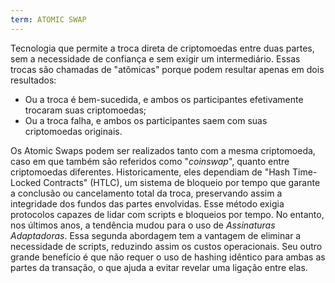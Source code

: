 ```yaml
---
term: ATOMIC SWAP
---
```


Tecnologia que permite a troca direta de criptomoedas entre duas partes, sem a necessidade de confiança e sem exigir um intermediário. Essas trocas são chamadas de "atômicas" porque podem resultar apenas em dois resultados:
* Ou a troca é bem-sucedida, e ambos os participantes efetivamente trocaram suas criptomoedas;
* Ou a troca falha, e ambos os participantes saem com suas criptomoedas originais.

Os Atomic Swaps podem ser realizados tanto com a mesma criptomoeda, caso em que também são referidos como "*coinswap*", quanto entre criptomoedas diferentes. Historicamente, eles dependiam de "Hash Time-Locked Contracts" (HTLC), um sistema de bloqueio por tempo que garante a conclusão ou cancelamento total da troca, preservando assim a integridade dos fundos das partes envolvidas. Esse método exigia protocolos capazes de lidar com scripts e bloqueios por tempo. No entanto, nos últimos anos, a tendência mudou para o uso de *Assinaturas Adaptadoras*. Essa segunda abordagem tem a vantagem de eliminar a necessidade de scripts, reduzindo assim os custos operacionais. Seu outro grande benefício é que não requer o uso de hashing idêntico para ambas as partes da transação, o que ajuda a evitar revelar uma ligação entre elas.